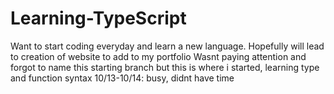 # Learning-TypeScript
Want to start coding everyday and learn a new language. Hopefully will lead to creation of website to add to my portfolio
Wasnt paying attention and forgot to name this starting branch but this is where i started, learning type and function syntax
10/13-10/14: busy, didnt have time

